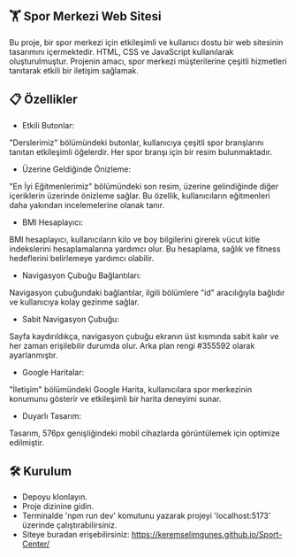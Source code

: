 ## 🏋️ Spor Merkezi Web Sitesi
Bu proje, bir spor merkezi için etkileşimli ve kullanıcı dostu bir web sitesinin tasarımını içermektedir. HTML, CSS ve JavaScript kullanılarak oluşturulmuştur. Projenin amacı, spor merkezi müşterilerine çeşitli hizmetleri tanıtarak etkili bir iletişim sağlamak.

## 📋 Özellikler
* Etkili Butonlar:

"Derslerimiz" bölümündeki butonlar, kullanıcıya çeşitli spor branşlarını tanıtan etkileşimli öğelerdir. Her spor branşı için bir resim bulunmaktadır.

* Üzerine Geldiğinde Önizleme:

"En İyi Eğitmenlerimiz" bölümündeki son resim, üzerine gelindiğinde diğer içeriklerin üzerinde önizleme sağlar. Bu özellik, kullanıcıların eğitmenleri daha yakından incelemelerine olanak tanır.

* BMI Hesaplayıcı:

BMI hesaplayıcı, kullanıcıların kilo ve boy bilgilerini girerek vücut kitle indekslerini hesaplamalarına yardımcı olur. Bu hesaplama, sağlık ve fitness hedeflerini belirlemeye yardımcı olabilir.

* Navigasyon Çubuğu Bağlantıları:

Navigasyon çubuğundaki bağlantılar, ilgili bölümlere "id" aracılığıyla bağlıdır ve kullanıcıya kolay gezinme sağlar.

* Sabit Navigasyon Çubuğu:

Sayfa kaydırıldıkça, navigasyon çubuğu ekranın üst kısmında sabit kalır ve her zaman erişilebilir durumda olur. Arka plan rengi #355592 olarak ayarlanmıştır.

* Google Haritalar:

"İletişim" bölümündeki Google Harita, kullanıcılara spor merkezinin konumunu gösterir ve etkileşimli bir harita deneyimi sunar.

* Duyarlı Tasarım:

Tasarım, 576px genişliğindeki mobil cihazlarda görüntülemek için optimize edilmiştir.

## 🛠️ Kurulum
* Depoyu klonlayın.
* Proje dizinine gidin.
* Terminalde 'npm run dev' komutunu yazarak projeyi 'localhost:5173' üzerinde çalıştırabilirsiniz.
* Siteye buradan erişebilirsiniz: https://keremselimgunes.github.io/Sport-Center/

